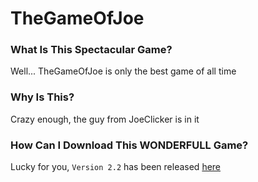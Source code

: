 # TheGameOfJoe

### What Is This Spectacular Game?

Well... TheGameOfJoe is only the best game of all time

### Why Is This?

Crazy enough, the guy from JoeClicker is in it

### How Can I Download This WONDERFULL Game?

Lucky for you, `Version 2.2` has been released [here](https://github.com/Extra-Nuclear/TheGameOfJoe)
